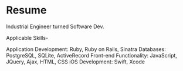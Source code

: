 Resume
======

Industrial Engineer turned Software Dev. 


Applicable Skills-

Application Development: Ruby, Ruby on Rails, Sinatra 
Databases: PostgreSQL, SQLite, ActiveRecord
Front-end Functionality: JavaScript, JQuery, Ajax, HTML, CSS 
iOS Development: Swift, Xcode

